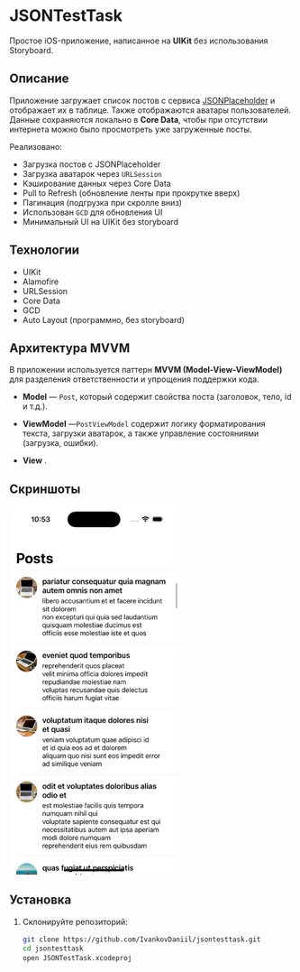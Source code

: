 # JSONTestTask

Простое iOS-приложение, написанное на **UIKit** без использования Storyboard.

## Описание

Приложение загружает список постов с сервиса [JSONPlaceholder](https://jsonplaceholder.typicode.com/) и отображает их в таблице. Также отображаются аватары пользователей.  
Данные сохраняются локально в **Core Data**, чтобы при отсутствии интернета можно было просмотреть уже загруженные посты.

Реализовано:
- Загрузка постов с JSONPlaceholder
- Загрузка аватарок через `URLSession`
- Кэширование данных через Core Data
- Pull to Refresh (обновление ленты при прокрутке вверх)
- Пагинация (подгрузка при скролле вниз)
- Использован `GCD` для обновления UI
- Минимальный UI на UIKit без storyboard

## Технологии

- UIKit
- Alamofire
- URLSession
- Core Data
- GCD
- Auto Layout (программно, без storyboard)

## Архитектура MVVM

В приложении используется паттерн **MVVM (Model-View-ViewModel)** для разделения ответственности и упрощения поддержки кода.

- **Model** — `Post`, который содержит свойства поста (заголовок, тело, id и т.д.).

- **ViewModel** —`PostViewModel` содержит логику форматирования текста, загрузки аватарок, а также управление состояниями (загрузка, ошибки).

- **View** .

## Скриншоты

<img src="Screenshots/PostVC.png" width="300">

## Установка

1. Склонируйте репозиторий:
   ```bash
   git clone https://github.com/IvankovDaniil/jsontesttask.git
   cd jsontesttask
   open JSONTestTask.xcodeproj
   ``` 
   
